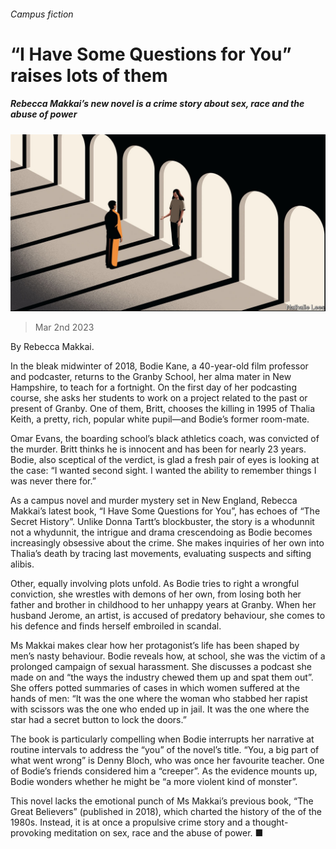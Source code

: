 ###### Campus fiction

# “I Have Some Questions for You” raises lots of them 

##### Rebecca Makkai’s new novel is a crime story about sex, race and the abuse of power 

![image](images/20230304_CUD001.jpg) 

> Mar 2nd 2023 

 By Rebecca Makkai. 

In the bleak midwinter of 2018, Bodie Kane, a 40-year-old film professor and podcaster, returns to the Granby School, her alma mater in New Hampshire, to teach for a fortnight. On the first day of her podcasting course, she asks her students to work on a project related to the past or present of Granby. One of them, Britt, chooses the killing in 1995 of Thalia Keith, a pretty, rich, popular white pupil—and Bodie’s former room-mate. 

Omar Evans, the boarding school’s black athletics coach, was convicted of the murder. Britt thinks he is innocent and has been  for nearly 23 years. Bodie, also sceptical of the verdict, is glad a fresh pair of eyes is looking at the case: “I wanted second sight. I wanted the ability to remember things I was never there for.”

As a campus novel and murder mystery set in New England, Rebecca Makkai’s latest book, “I Have Some Questions for You”, has echoes of “The Secret History”. Unlike Donna Tartt’s blockbuster, the story is a whodunnit not a whydunnit, the intrigue and drama crescendoing as Bodie becomes increasingly obsessive about the crime. She makes inquiries of her own into Thalia’s death by tracing last movements, evaluating suspects and sifting alibis. 

Other, equally involving plots unfold. As Bodie tries to right a wrongful conviction, she wrestles with demons of her own, from losing both her father and brother in childhood to her unhappy years at Granby. When her husband Jerome, an artist, is accused of predatory behaviour, she comes to his defence and finds herself embroiled in scandal. 

Ms Makkai makes clear how her protagonist’s life has been shaped by men’s nasty behaviour. Bodie reveals how, at school, she was the victim of a prolonged campaign of sexual harassment. She discusses a podcast she made on  and “the ways the industry chewed them up and spat them out”. She offers potted summaries of cases in which women suffered at the hands of men: “It was the one where the woman who stabbed her rapist with scissors was the one who ended up in jail. It was the one where the star had a secret button to lock the doors.” 

The book is particularly compelling when Bodie interrupts her narrative at routine intervals to address the “you” of the novel’s title. “You, a big part of what went wrong” is Denny Bloch, who was once her favourite teacher. One of Bodie’s friends considered him a “creeper”. As the evidence mounts up, Bodie wonders whether he might be “a more violent kind of monster”.

This novel lacks the emotional punch of Ms Makkai’s previous book, “The Great Believers” (published in 2018), which charted the history of the  of the 1980s. Instead, it is at once a propulsive crime story and a thought-provoking meditation on sex, race and the abuse of power. ■


